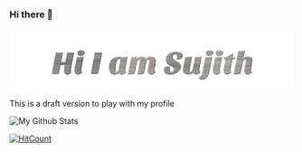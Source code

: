 ### Hi there 👋

<img src="https://raw.githubusercontent.com/sujithq/sujithq/48c7275c46f25ca977af1b3456b68ffe4ca2a96b/Hi-I-Am-Sujith.svg" alt="Hi I Am Sujith">


This is a draft version to play with my profile

![My Github Stats][githubstats]

[githubstats]: https://github-readme-stats.vercel.app/api?username=sujithq "My Github Stats"

[![HitCount](http://hits.dwyl.com/sujithq/sujithq.svg)](http://hits.dwyl.com/sujithq/sujithq)


<!--
**sujithq/sujithq** is a ✨ _special_ ✨ repository because its `README.md` (this file) appears on your GitHub profile.

Here are some ideas to get you started:

- 🔭 I’m currently working on ...
- 🌱 I’m currently learning ...
- 👯 I’m looking to collaborate on ...
- 🤔 I’m looking for help with ...
- 💬 Ask me about ...
- 📫 How to reach me: ...
- 😄 Pronouns: ...
- ⚡ Fun fact: ...
-->
